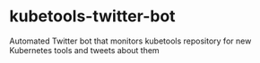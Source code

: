 # kubetools-twitter-bot
Automated Twitter bot that monitors kubetools repository for new Kubernetes tools and tweets about them
